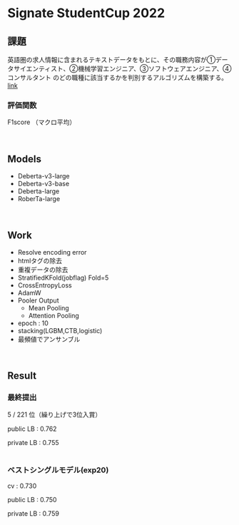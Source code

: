 # Signate StudentCup 2022

## 課題
英語圏の求人情報に含まれるテキストデータをもとに、その職務内容が①データサイエンティスト、②機械学習エンジニア、③ソフトウェアエンジニア、④コンサルタント のどの職種に該当するかを判別するアルゴリズムを構築する。
[link](https://signate.jp/competitions/724#abstract)

### 評価関数
F1score （マクロ平均）

</br>

## Models
- Deberta-v3-large
- Deberta-v3-base
- Deberta-large
- RoberTa-large

</br>

## Work
- Resolve encoding error
- htmlタグの除去
- 重複データの除去
- StratifiedKFold(jobflag) Fold=5
- CrossEntropyLoss
- AdamW
- Pooler Output
  - Mean Pooling
  - Attention Pooling
- epoch : 10
- stacking(LGBM,CTB,logistic)
- 最頻値でアンサンブル

</br>

## Result
### 最終提出
5 / 221  位（繰り上げで3位入賞）

public LB : 0.762

private LB : 0.755
</br>
</br>
### ベストシングルモデル(exp20)
 cv : 0.730 
 
 public LB : 0.750
 
 private LB : 0.759


